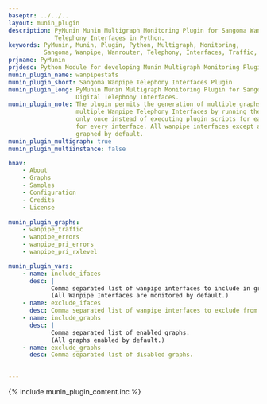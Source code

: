 ```yaml
---
baseptr: ../../..
layout: munin_plugin
description: PyMunin Munin Multigraph Monitoring Plugin for Sangoma Wanpipe 
             Telephony Interfaces in Python.
keywords: PyMunin, Munin, Plugin, Python, Multigraph, Monitoring, 
          Sangoma, Wanpipe, Wanrouter, Telephony, Interfaces, Traffic, Errors
prjname: PyMunin
prjdesc: Python Module for developing Munin Multigraph Monitoring Plugins
munin_plugin_name: wanpipestats
munin_plugin_short: Sangoma Wanpipe Telephony Interfaces Plugin
munin_plugin_long: PyMunin Munin Multigraph Monitoring Plugin for Sangoma Wanpipe 
                   Digital Telephony Interfaces.
munin_plugin_note: The plugin permits the generation of multiple graphs for 
                   multiple Wanpipe Telephony Interfaces by running the script 
                   only once instead of executing plugin scripts for each graph 
                   for every interface. All wanpipe interfaces except are 
                   graphed by default. 
munin_plugin_multigraph: true
munin_plugin_multiinstance: false

hnav:
    - About
    - Graphs
    - Samples
    - Configuration
    - Credits
    - License
                   
munin_plugin_graphs:
    - wanpipe_traffic
    - wanpipe_errors
    - wanpipe_pri_errors    
    - wanpipe_pri_rxlevel

munin_plugin_vars:
    - name: include_ifaces
      desc: |
            Comma separated list of wanpipe interfaces to include in graphs.
            (All Wanpipe Interfaces are monitored by default.)
    - name: exclude_ifaces
      desc: Comma separated list of wanpipe interfaces to exclude from graphs.
    - name: include_graphs
      desc: |
            Comma separated list of enabled graphs.
            (All graphs enabled by default.)
    - name: exclude_graphs
      desc: Comma separated list of disabled graphs.

  
---
```


{% include munin_plugin_content.inc %}
